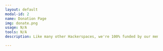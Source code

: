 ```yaml
---
layout: default
modal-id: 2
name: Donation Page
img: donate.png
usage: N/A
tools: N/A
description: Like many other Hackerspaces, we're 100% funded by our membership and community. If you're feeling generous, please consider heading over to our Amazon Wishlist and send us something! Consumables are in the highest demand, but anything helps. Thanks for your support, we couldn't do what we do without you.

---
```

